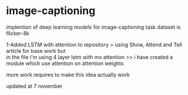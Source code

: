# image-captioning

implention of deep learning models  for image-captioning task 
dataset is flicker-8k

1-Added LSTM with attention to repository > using Show, Attend and Tell article for base work but  
in the file i'm using 4 layer lstm with mx attention >> i have created a module which use attention on attention weights

more work requires to make this idea actually work

updated at 7 november
